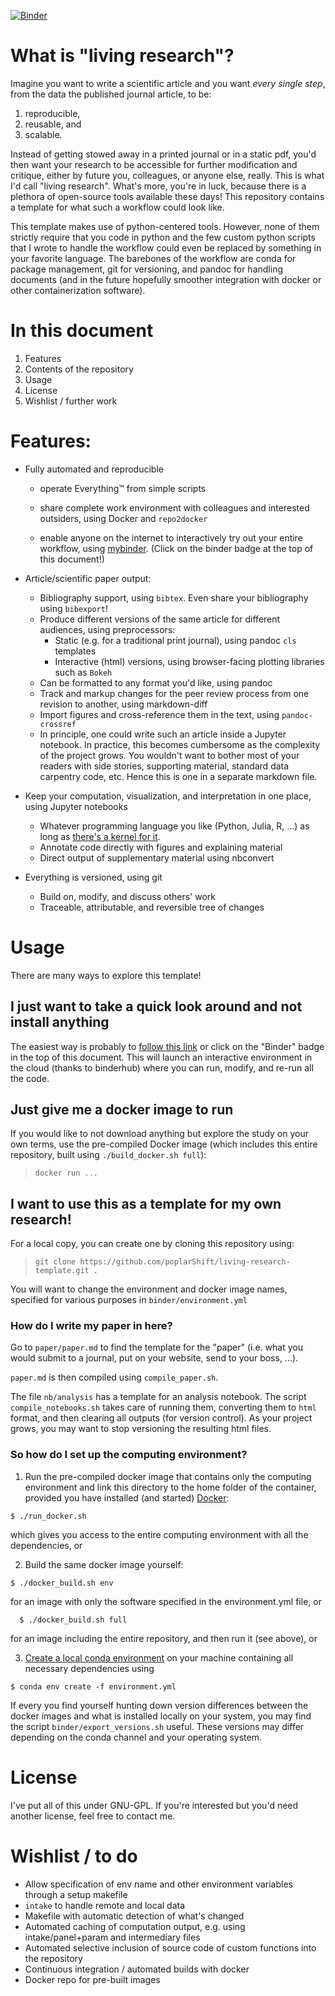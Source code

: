 [![Binder](https://mybinder.org/badge_logo.svg)](https://mybinder.org/v2/gh/poplarShift/living-research-template/master)

# What is "living research"?

Imagine you want to write a scientific article and you want _every_ _single_ _step_, from the data the published journal article, to be:
1. reproducible,
2. reusable, and
3. scalable.

Instead of getting stowed away in a printed journal or in a static pdf, you'd then want your research to be accessible for further modification and critique, either by future you, colleagues, or anyone else, really. This is what I'd call "living research". What's more, you're in luck, because there is a plethora of open-source tools available these days! This repository contains a template for what such a workflow could look like.

This template makes use of python-centered tools. However, none of them strictly require that you code in python and the few custom python scripts that I wrote to handle the workflow could even be replaced by something in your favorite language. The barebones of the workflow are conda for package management, git for versioning, and pandoc for handling documents (and in the future hopefully smoother integration with docker or other containerization software).

# In this document

1. Features
1. Contents of the repository
1. Usage
1. License
1. Wishlist / further work

# Features:

- Fully automated and reproducible

    - operate Everything™️ from simple scripts

    - share complete work environment with colleagues and interested outsiders, using Docker and `repo2docker`

    - enable anyone on the internet to interactively try out your entire workflow, using [mybinder](mybinder.org). (Click on the binder badge at the top of this document!)

- Article/scientific paper output:

    - Bibliography support, using `bibtex`. Even share your bibliography using `bibexport`!
    - Produce different versions of the same article for different audiences, using preprocessors:
        - Static (e.g. for a traditional print journal), using pandoc `cls` templates
        - Interactive (html) versions, using browser-facing plotting libraries such as `Bokeh`
    - Can be formatted to any format you'd like, using pandoc
    - Track and markup changes for the peer review process from one revision to another, using markdown-diff
    - Import figures and cross-reference them in the text, using `pandoc-crossref`
    - In principle, one could write such an article inside a Jupyter notebook. In practice, this becomes cumbersome as the complexity of the project grows. You wouldn't want to bother most of your readers with side stories, supporting material, standard data carpentry code, etc. Hence this is one in a separate markdown file.

- Keep your computation, visualization, and interpretation in one place, using Jupyter notebooks

    - Whatever programming language you like (Python, Julia, R, ...) as long as [there's a kernel for it](https://github.com/jupyter/jupyter/wiki/Jupyter-kernels).
    - Annotate code directly with figures and explaining material
    - Direct output of supplementary material using nbconvert

- Everything is versioned, using git
    - Build on, modify, and discuss others' work
    - Traceable, attributable, and reversible tree of changes


# Usage

There are many ways to explore this template!

## I just want to take a quick look around and not install anything

The easiest way is probably to [follow this link](mybinder-link) or click on the "Binder" badge in the top of this document. This will launch an interactive environment in the cloud (thanks to binderhub) where you can run, modify, and re-run all the code.

## Just give me a docker image to run

If you would like to not download anything but explore the study on your own terms, use the pre-compiled Docker image (which includes this entire repository, built using `./build_docker.sh full`):

> `docker run ...`

## I want to use this as a template for my own research!

For a local copy, you can create one by cloning this repository using:
> `git clone https://github.com/poplarShift/living-research-template.git .`

You will want to change the environment and docker image names, specified for various purposes in `binder/environment.yml`

### How do I write my paper in here?

Go to `paper/paper.md` to find the template for the "paper" (i.e. what you would submit to a journal, put on your website, send to your boss, ...).

`paper.md` is then compiled using `compile_paper.sh`.

The file `nb/analysis` has a template for an analysis notebook. The script `compile_notebooks.sh` takes care of running them, converting them to `html` format, and then clearing all outputs (for version control). As your project grows, you may want to stop versioning the resulting html files.

### So how do I set up the computing environment?

  1. Run the pre-compiled docker image that contains only the computing environment and link this directory to the home folder of the container, provided you have installed (and started) [Docker](https://www.docker.com):
  ```
  $ ./run_docker.sh
  ```
  which gives you access to the entire computing environment with all the dependencies, or

  2. Build the same docker image yourself:
  ```
  $ ./docker_build.sh env
  ```
  for an image with only the software specified in the environment.yml file, or
  ```
    $ ./docker_build.sh full
  ```
  for an image including the entire repository,
  and then run it (see above), or

  3. [Create a local conda environment](https://conda.io/projects/conda/en/latest/user-guide/tasks/manage-environments.html) on your machine containing all necessary dependencies using
  ```
  $ conda env create -f environment.yml
  ```
  If every you find yourself hunting down version differences between the docker images and what is installed locally on your system, you may find the script `binder/export_versions.sh` useful. These versions may differ depending on the conda channel and your operating system.

# License

I've put all of this under GNU-GPL. If you're interested but you'd need another license, feel free to contact me.

# Wishlist / to do

- Allow specification of env name and other environment variables through a setup makefile
- `intake` to handle remote and local data
- Makefile with automatic detection of what's changed
- Automated caching of computation output, e.g. using intake/panel+param and intermediary files
- Automated selective inclusion of source code of custom functions into the repository
- Continuous integration / automated builds with docker
- Docker repo for pre-built images
